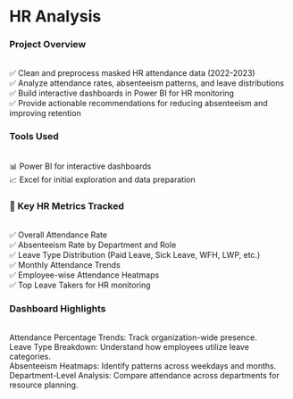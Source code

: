 # HR Analysis

### Project Overview
<br>✅ Clean and preprocess masked HR attendance data (2022-2023)<br>
✅ Analyze attendance rates, absenteeism patterns, and leave distributions<br>
✅ Build interactive dashboards in Power BI for HR monitoring<br>
✅ Provide actionable recommendations for reducing absenteeism and improving retention

### Tools Used
<br>📊 Power BI for interactive dashboards<br>
📈 Excel for initial exploration and data preparation

### 📌 Key HR Metrics Tracked
<br>✅ Overall Attendance Rate<br>
✅ Absenteeism Rate by Department and Role<br>
✅ Leave Type Distribution (Paid Leave, Sick Leave, WFH, LWP, etc.)<br>
✅ Monthly Attendance Trends<br>
✅ Employee-wise Attendance Heatmaps<br>
✅ Top Leave Takers for HR monitoring

### Dashboard Highlights
<br>Attendance Percentage Trends: Track organization-wide presence.<br>
Leave Type Breakdown: Understand how employees utilize leave categories.<br>
Absenteeism Heatmaps: Identify patterns across weekdays and months.<br>
Department-Level Analysis: Compare attendance across departments for resource planning.

